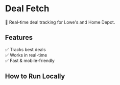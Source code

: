 # Deal Fetch
🚀 Real-time deal tracking for Lowe's and Home Depot.

## Features
✅ Tracks best deals  
✅ Works in real-time  
✅ Fast & mobile-friendly  

## How to Run Locally